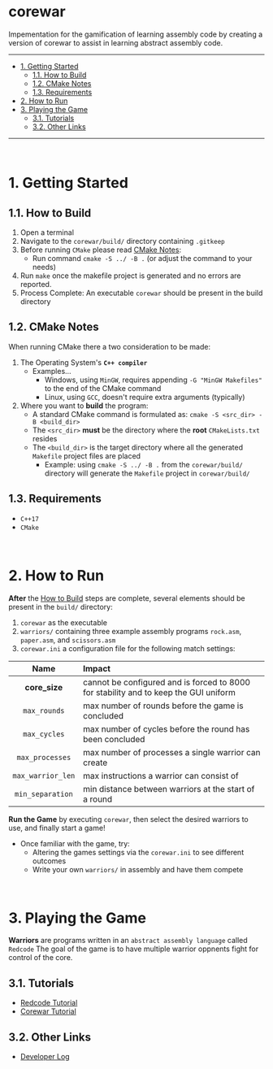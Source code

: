 <H1> corewar </H1>
Impementation for the gamification of learning assembly code by creating a version of corewar to assist in learning abstract assembly code.

___
- [1. Getting Started](#1-getting-started)
  - [1.1. How to Build](#11-how-to-build)
  - [1.2. CMake Notes](#12-cmake-notes)
  - [1.3. Requirements](#13-requirements)
- [2. How to Run](#2-how-to-run)
- [3. Playing the Game](#3-playing-the-game)
  - [3.1. Tutorials](#31-tutorials)
  - [3.2. Other Links](#32-other-links)
___

<BR/>

# 1. Getting Started

## 1.1. How to Build
1. Open a terminal
2. Navigate to the `corewar/build/` directory containing `.gitkeep`
3. Before running `CMake` please read [CMake Notes](#CMake-Notes): 
    * Run command `cmake -S ../ -B .` (or adjust the command to your needs)
4. Run `make` once the makefile project is generated and no errors are reported. 
5. Process Complete: An executable `corewar` should be present in the build directory

## 1.2. CMake Notes
When running CMake there a two consideration to be made:
1. The Operating System's **`C++ compiler`**
   * Examples...
     - Windows, using `MinGW`, requires appending `-G "MinGW Makefiles"` to the end of the CMake command
     - Linux, using `GCC`, doesn't require extra arguments (typically)
2. Where you want to **build** the program:
   * A standard CMake command is formulated as: `cmake -S <src_dir> -B <build_dir>`
   * The `<src_dir>` **must** be the directory where the **root** `CMakeLists.txt` resides
   * The `<build_dir>` is the target directory where all the generated `Makefile` project files are placed
     - Example: using `cmake -S ../ -B .` from the `corewar/build/` directory will generate the `Makefile` project in `corewar/build/`

## 1.3. Requirements
 * `C++17`
 * `CMake`

<BR/>

# 2. How to Run  
**After**  the [How to Build](#How-to-Build) steps are complete, several elements should be present in the `build/` directory:
1. `corewar` as the executable
2. `warriors/` containing three example assembly programs `rock.asm`, `paper.asm`, and `scissors.asm`
3. `corewar.ini` a configuration file for the following match settings:
  
 Name             | Impact                                                                              
 :-:              | :--                                                                                 
**core_size**     | cannot be configured and is forced to 8000 for stability and to keep the GUI uniform
`max_rounds`      | max number of rounds before the game is concluded                                   
`max_cycles`      |  max number of cycles before the round has been concluded                           
`max_processes`   | max number of processes a single warrior can create                                 
`max_warrior_len` | max instructions a warrior can consist of                                           
`min_separation`  | min distance between warriors at the start of a round                               
  
**Run the Game** by executing `corewar`, then select the desired warriors to use, and finally start a game!  
 * Once familiar with the game, try:
    * Altering the games settings via the `corewar.ini` to see different outcomes
    * Write your own `warriors/` in assembly and have them compete

<BR/>

# 3. Playing the Game
**Warriors** are programs written in an `abstract assembly language` called `Redcode`
The goal of the game is to have multiple warrior oppnents fight for control of the core.

## 3.1. Tutorials
 * [Redcode Tutorial](.md/_REDCODE_TUTORIAL.md)
 * [Corewar Tutorial](.md/_COREWAR_TUTORIAL.md)  

## 3.2. Other Links
 * [Developer Log](.md/_DEVELOPER_LOG.md)

